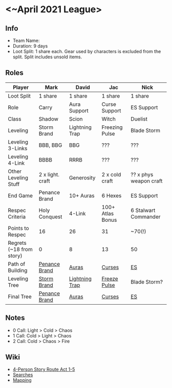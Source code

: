 # <~April 2021 League>

## Info

- Team Name:
- Duration: 9 days
- Loot Split: 1 share each. Gear used by characters is excluded from the split. Split includes unsold items.

## Roles

| Player                   | Mark                                           | David                                    | Jac                                     | Nick                                |
| ------------------------ | ---------------------------------------------- | ---------------------------------------- | --------------------------------------- | ----------------------------------- |
| Loot Split               | 1 share                                        | 1 share                                  | 1 share                                 | 1 share                             |
| Role                     | Carry                                          | Aura Support                             | Curse Support                           | ES Support                          |
| Class                    | Shadow                                         | Scion                                    | Witch                                   | Duelist                             |
| Leveling                 | Storm Brand                                    | Lightning Trap                           | Freezing Pulse                          | Blade Storm                         |
| Leveling 3-Links         | BBB, BBG                                       | BBG                                      | ???                                     | ???                                 |
| Leveling 4-Link          | BBBB                                           | RRRB                                     | ???                                     | ???                                 |
| Other Leveling Stuff     | 2 x light. craft                               | Generosity                               | 2 x cold craft                          | ?? x phys weapon craft              |
| End Game                 | Penance Brand                                  | 10+ Auras                                | 6 Hexes                                 | ES Support                          |
| Respec Criteria          | Holy Conquest                                  | 4-Link                                   | 100+ Atlas Bonus                        | 6 Stalwart Commander                |
| Points to Respec         | 16                                             | 26                                       | 31                                      | ~70(!)                              |
| Regrets (~18 from story) | 0                                              | 8                                        | 13                                      | 50                                  |
| Path of Building         | [Penance Brand](https://pastebin.com/kHpNSBHs) | [Auras](https://pastebin.com/xFxGNVEg)   | [Curses](https://pastebin.com/wf2dTcd8) | [ES](https://pastebin.com/uZCkVLcG) |
| Leveling Tree            | [Storm Brand](http://poeurl.com/dcCJ)          | [Lightning Trap](http://poeurl.com/dcCL) | [Freeze Pulse](http://poeurl.com/dcCH)  | Blade Storm?                        |
| Final Tree               | [Penance Brand](http://poeurl.com/dcCK)        | [Auras](http://poeurl.com/dcCN)          | [Curses](http://poeurl.com/dcCI)        | [ES]()                              |

## Notes

- 0 Call: Light > Cold > Chaos
- 1 Call: Cold > Light > Chaos
- 2 Call: Cold > Chaos > Fire

## Wiki

- [4-Person Story Route Act 1-5](https://github.com/nick-ng/poe-map-team/wiki/4-Player-Part-1-(Act-1-5))
- [Searches](https://github.com/nick-ng/poe-map-team/wiki/Searches)
- [Mapping](https://github.com/nick-ng/poe-map-team/wiki/Mapping)
